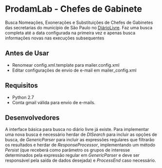 ProdamLab - Chefes de Gabinete
==========================================

Busca Nomeações, Exonerações e Substituições de Chefes de Gabinetes das secretarias do município de São Paulo
 no [DiárioLivre](http://devcolab.each.usp.br/do/).
Faz uma busca completa até a data configurada na primeira vez e apenas busca informações novas nas 
execuções subsequentes

Antes de Usar
-------------

- Renomear config.xml.template para mailer.config.xml
- Editar configurações de envio de e-mail em mailer_config.xml

Requisitos
----------
- Python 2.7
- Conta gmail válida para envio de e-mails.

Desenvolvedores
---------------
A interface básica para busca no diário livre já existe. Para implementar uma 
nova busca é necessário herdar de *DlSearch* para incluir as opções de busca, de
*GenericParser* para incluir as expressões regulares que filtrarão os resultados
e herdar de  *ResponseProcessor*, implementando um método *Persist* (que 
receberá como parâmetro os grupos de interesse determinados pela expressão regular em 
*GenericParser* e deve ser responsável pela saída de dados desejada) e 
*ProcessEnd* caso necessário.
